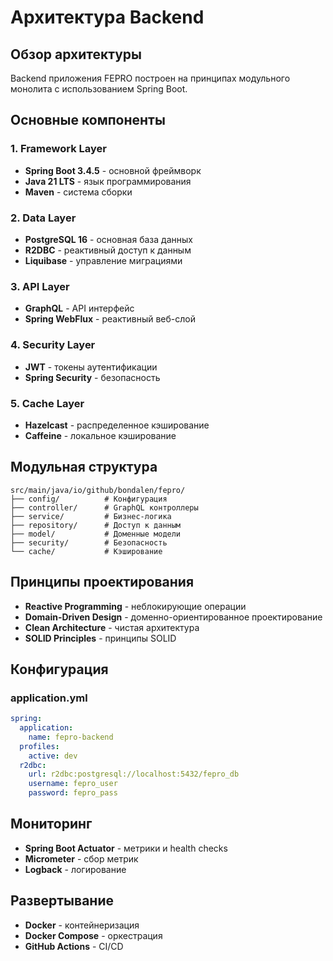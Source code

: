 # Архитектура Backend

## Обзор архитектуры

Backend приложения FEPRO построен на принципах модульного монолита с использованием Spring Boot.

## Основные компоненты

### 1. Framework Layer
- **Spring Boot 3.4.5** - основной фреймворк
- **Java 21 LTS** - язык программирования
- **Maven** - система сборки

### 2. Data Layer
- **PostgreSQL 16** - основная база данных
- **R2DBC** - реактивный доступ к данным
- **Liquibase** - управление миграциями

### 3. API Layer
- **GraphQL** - API интерфейс
- **Spring WebFlux** - реактивный веб-слой

### 4. Security Layer
- **JWT** - токены аутентификации
- **Spring Security** - безопасность

### 5. Cache Layer
- **Hazelcast** - распределенное кэширование
- **Caffeine** - локальное кэширование

## Модульная структура

```
src/main/java/io/github/bondalen/fepro/
├── config/          # Конфигурация
├── controller/      # GraphQL контроллеры
├── service/         # Бизнес-логика
├── repository/      # Доступ к данным
├── model/           # Доменные модели
├── security/        # Безопасность
└── cache/           # Кэширование
```

## Принципы проектирования

- **Reactive Programming** - неблокирующие операции
- **Domain-Driven Design** - доменно-ориентированное проектирование
- **Clean Architecture** - чистая архитектура
- **SOLID Principles** - принципы SOLID

## Конфигурация

### application.yml
```yaml
spring:
  application:
    name: fepro-backend
  profiles:
    active: dev
  r2dbc:
    url: r2dbc:postgresql://localhost:5432/fepro_db
    username: fepro_user
    password: fepro_pass
```

## Мониторинг

- **Spring Boot Actuator** - метрики и health checks
- **Micrometer** - сбор метрик
- **Logback** - логирование

## Развертывание

- **Docker** - контейнеризация
- **Docker Compose** - оркестрация
- **GitHub Actions** - CI/CD
